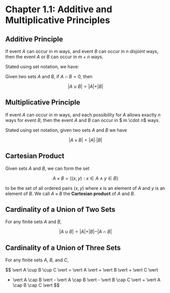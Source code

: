 # Chapter 1.1: Additive and Multiplicative Principles 

## Additive Principle

If event $A$ can occur in $m$ ways, and event $B$ can occur in $n$ *disjoint*
ways, then the event $A$ or $B$ can occur in $m + n$ ways.

Stated using set notation, we have:

Given two sets $A$ and $B$, if $A \cap B = 0$, then

$$
\vert A \cup B \vert = \vert A \vert + \vert B \vert
$$


## Multiplicative Principle

If event $A$ can occur in $m$ ways, and each possibility for $A$ allows exactly
$n$ ways for event $B$, then the event $A$ and $B$ can occur in
$ m \cdot n$ ways. 

Stated using set notation, given two sets $A$ and $B$ we have

$$
\vert A \times B \vert = \vert A \vert \cdot \vert B \vert
$$


## Cartesian Product

Given sets $A$ and $B$, we can form the set

$$
A \times B = \{(x, y) : x \in A \land y \in B\}
$$

to be the set of all ordered pairs $(x, y)$ where $x$ is an element of $A$ and
$y$ is an element of $B$. We call $A \times B$ the **Cartesian product** of
$A$ and $B$.


## Cardinality of a Union of Two Sets

For any finite sets $A$ and $B$,

$$
\vert A \cup B \vert = \vert A \vert + \vert B \vert - \vert A \cap B \vert
$$


## Cardinality of a Union of Three Sets

For any finite sets $A$, $B$, and $C$,

$$
\vert A \cup B \cup C \vert = \vert A \vert + \vert B \vert + \vert C \vert
- \vert A \cap B \vert - \vert A \cap B \vert - \vert B \cap C \vert +
\vert A \cap B \cap C \vert
$$
